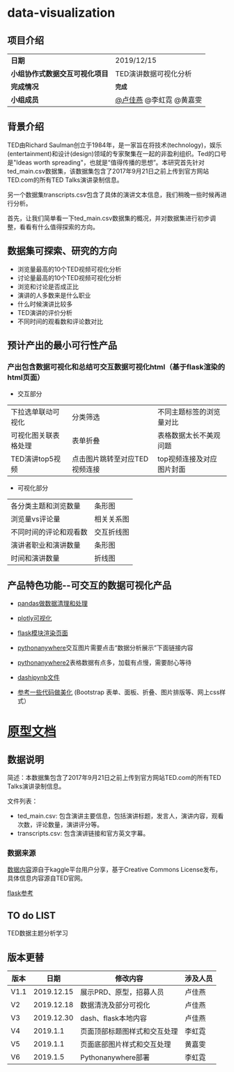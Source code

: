 # data-visualization


## 项目介绍
<table>
    <tr>
        <td><b>日期</b></td>
        <td>2019/12/15</td>   
    </tr>
    <tr>
        <td><b>小组协作式数据交互可视化项目</b></td>
        <td> TED演讲数据可视化分析</td>   
    </tr>
	<tr>
        <td><b>完成情况</b></td>
        <td><b><code>完成</code></b></td>
    </tr>    
    <tr>
        <td rowspan="3"><b>小组成员</b></td>
        <td><a href="https://gitee.com/lujiayan">@卢佳燕</a> @李虹霓  @黄嘉雯</td>
	    
</table>

## 背景介绍
TED由Richard Saulman创立于1984年，是一家旨在将技术(technology)，娱乐(entertainment)和设计(design)领域的专家聚集在一起的非盈利组织。Ted的口号是"Ideas worth spreading"，也就是“值得传播的思想”。本研究首先针对ted_main.csv数据集，该数据集包含了2017年9月21日之前上传到官方网站TED.com的所有TED Talks演讲录制信息。

另一个数据集transcripts.csv包含了具体的演讲文本信息，我们稍晚一些时候再进行分析。

首先，让我们简单看一下ted_main.csv数据集的概况，并对数据集进行初步调整，看看有什么值得探索的方向。

## 数据集可探索、研究的方向
* 浏览量最高的10个TED视频可视化分析
* 讨论量最高的10个TED视频可视化分析
* 浏览和讨论是否成正比
* 演讲的人多数来是什么职业
* 什么时候演讲比较多
* TED演讲的评价分析
* 不同时间的观看数和评论数对比

## 预计产出的最小可行性产品
### 产出包含数据可视化和总结可交互数据可视化html（基于flask渲染的html页面）
* 交互部分
<table>
    <tr>
        <td>下拉选单联动可视化</td>
        <td>分类筛选</td>
		<td>不同主题标签的浏览量对比</td>   
    </tr>
	<tr>
        <td>可视化图关联表格处理</td>
        <td>表单折叠</td>
		<td>表格数据太长不美观问题</td>   
    </tr>
    <tr>
        <td>TED演讲top5视频</td>
        <td>点击图片跳转至对应TED视频连接</td>
	<td>top视频连接及对应图片封面</td>   
    </tr>
</table>
	
* 可视化部分
<table>
    <tr>
	     <td>各分类主题和浏览数量</td>
		 <td>条形图</td>
	</tr>
	<tr>
	     <td>浏览量vs评论量</td>
		 <td>相关关系图</td>
	</tr>
	<tr>
		 <td>不同时间的评论和观看数</td>
		 <td>交互折线图</td>
	</tr>
	<tr>
		 <td>演讲者职业和演讲数量</td>
		 <td>条形图</td>
	</tr>
	<tr>
		 <td>时间和演讲数量</td>
		 <td>折线图</td>
	</tr>
</table>



## 产品特色功能--可交互的数据可视化产品
* [pandas做数据清理和处理](https://github.com/LuJIAYan/data-visualization/blob/master/data/tedtalk/ted_clean2tu%20-%20%E5%B9%B4%E4%BB%BD.ipynb)
* [plotly可视化](https://github.com/LuJIAYan/data-visualization/tree/master/plotly%20html)
* [flask模块渲染页面](https://github.com/LuJIAYan/data-visualization/tree/master/flask_final) 
* [pythonanywhere](http://lhn.pythonanywhere.com/)交互图片需要点击“数据分析展示”下面链接内容
* [pythonanywhere2](https://lujiayan.pythonanywhere.com/)表格数据有点多，加载有点慢，需要耐心等待
* [dashipynb文件](https://github.com/LuJIAYan/data-visualization/tree/master/dash)

* [参考一些代码做美化](https://www.runoob.com/bootstrap/bootstrap-tutorial.html)  (Bootstrap 表单、面板、折叠、图片排版等、网上css样式）

# [原型文档](https://lujiayan.github.io/data-visualization/Axure/#g=1&p=%E9%A6%96%E9%A1%B5)

## 数据说明
简述：本数据集包含了2017年9月21日之前上传到官方网站TED.com的所有TED Talks演讲录制信息。

文件列表：

* ted_main.csv: 包含演讲主要信息，包括演讲标题，发言人，演讲内容，观看次数，评论数量，演讲评分等。
* transcripts.csv: 包含演讲链接和官方英文字幕。

### 数据来源
[数据内容](https://www.kaggle.com/rounakbanik/ted-talks)源自于kaggle平台用户分享，基于Creative Commons License发布，具体信息内容源自TED官网。

[flask参考](https://segmentfault.com/a/1190000017330435)

## TO do LIST
TED数据主题分析学习

## <a>版本更替</a>
版本|日期 | 修改内容 | 涉及人员
-|-|-|-
V1.1|2019.12.15 | 展示PRD、原型，招募人员| 卢佳燕
V2|2019.12.18 | 数据清洗及部分可视化| 卢佳燕
V3|2019.12.30 | dash、flask本地内容| 卢佳燕
V4|2019.1.1 | 页面顶部标题图样式和交互处理| 李虹霓
V5|2019.1.1 | 页面底部图片样式和交互处理| 黄嘉雯
V6|2019.1.5 | Pythonanywhere部署| 李虹霓
